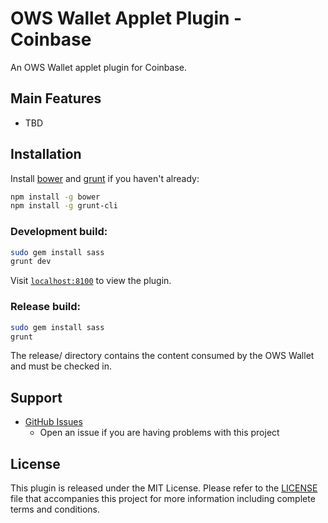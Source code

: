 OWS Wallet Applet Plugin - Coinbase
=======

An OWS Wallet applet plugin for Coinbase.

## Main Features

- TBD

## Installation

Install [bower](http://bower.io/) and [grunt](http://gruntjs.com/getting-started) if you haven't already:

```sh
npm install -g bower
npm install -g grunt-cli
```

### Development build:

```sh
sudo gem install sass
grunt dev
```

Visit [`localhost:8100`](http://localhost:8100/) to view the plugin.

### Release build:

```sh
sudo gem install sass
grunt
```

The release/ directory contains the content consumed by the OWS Wallet and must be checked in.

## Support

* [GitHub Issues](https://github.com/owstack/ows-wallet-plugin-coinbase/issues)
  * Open an issue if you are having problems with this project

## License

This plugin is released under the MIT License.  Please refer to the [LICENSE](https://github.com/owstack/ows-wallet-plugin-coinbase/blob/master/LICENSE) file that accompanies this project for more information including complete terms and conditions.

